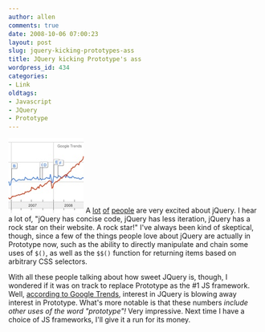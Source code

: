 ```yaml
---
author: allen
comments: true
date: 2008-10-06 07:00:23
layout: post
slug: jquery-kicking-prototypes-ass
title: JQuery kicking Prototype's ass
wordpress_id: 434
categories:
- Link
oldtags:
- Javascript
- JQuery
- Prototype
---
```


![](/images/wp-uploads/2008/10/jquery.jpg) A [lot](http://warpedvisions.org/) [of](http://livingcode.org/) [people](http://snook.ca/jonathan/) are very excited about jQuery. I hear a lot of, "jQuery has concise code, jQuery has less iteration, jQuery has a rock star on their website. A rock star!" I've always been kind of skeptical, though, since a few of the things people love about jQuery are actually in Prototype now, such as the ability to directly manipulate and chain some uses of `$()`, as well as the `$$()` function for returning items based on arbitrary CSS selectors.

With all these people talking about how sweet JQuery is, though, I wondered if it was on track to replace Prototype as the #1 JS framework. Well, [according to Google Trends](http://www.google.com/trends?q=prototype%2C+jquery), interest in JQuery is blowing away interest in Prototype. What's more notable is that these numbers _include other uses of the word "prototype"!_ Very impressive. Next time I have a choice of JS frameworks, I'll give it a run for its money.

